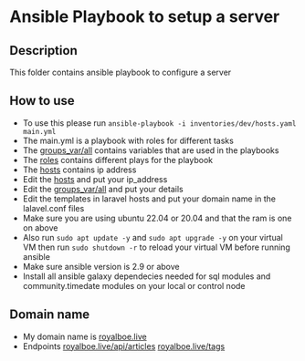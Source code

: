 # Ansible Playbook to setup a server
## Description
This folder contains ansible playbook to configure a server

## How to use
- To use this please run `ansible-playbook -i inventories/dev/hosts.yaml main.yml`
- The main.yml is a playbook with roles for different tasks
- The [groups_var/all](./groups_var/all) contains variables that are used in the playbooks
- The [roles](./roles) contains different plays for the playbook
- The [hosts](./inventories/dev/hosts.yaml) contains ip address
- Edit the [hosts](./inventories/dev/hosts.yaml) and put your ip_address
- Edit the [groups_var/all](./groups_var/all) and put your details
- Edit the templates in laravel hosts and put your domain name in the lalavel.conf files
- Make sure you are using ubuntu 22.04 or 20.04 and that the ram is one on above
- Also run `sudo apt update -y` and `sudo apt upgrade -y` on your virtual VM then run `sudo shutdown -r` to reload your virtual VM before running ansible
- Make sure ansible version is 2.9 or above
- Install all ansible galaxy dependecies needed for sql modules and community.timedate modules on your local or control node


## Domain name
- My domain name is [royalboe.live](https://royalboe.live) 
- Endpoints [royalboe.live/api/articles](https://royalboe.live/api/articles) [royalboe.live/tags](https://royalboe.live/api/tags)
